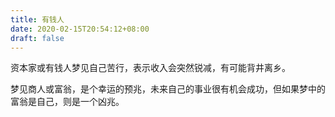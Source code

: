 ```yaml
---
title: 有钱人
date: 2020-02-15T20:54:12+08:00
draft: false
---
```


资本家或有钱人梦见自己苦行，表示收入会突然锐减，有可能背井离乡。

梦见商人或富翁，是个幸运的预兆，未来自己的事业很有机会成功，但如果梦中的富翁是自己，则是一个凶兆。

